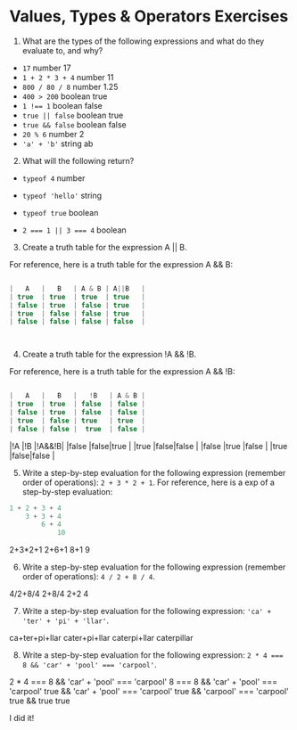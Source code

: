 # Values, Types & Operators Exercises

1. What are the types of the following expressions and what do they evaluate to, and why?
* `17`
number 17
* `1 + 2 * 3 + 4`
number 11
* `800 / 80 / 8`
number 1.25
* `400 > 200`
boolean true
* `1 !== 1`
boolean false
* `true || false`
boolean true
* `true && false`
boolean false
* `20 % 6`
number 2
* `'a' + 'b'`
string ab

2. What will the following return?
* `typeof 4`
number
*  `typeof 'hello'`
string

*  `typeof true`
boolean

* `2 === 1 || 3 === 4`
boolean

3. Create a truth table for the expression A || B.

For reference, here is a truth table for the expression A && B:

``` js

|   A   |   B   | A & B | A||B   |
| true  | true  | true  | true   |
| false | true  | false | true   |
| true  | false | false | true   |
| false | false | false | false  |




```
4. Create a truth table for the expression !A && !B.

For reference, here is a truth table for the expression A && !B:

``` js

|   A   |   B   |   !B   | A & B |
| true  | true  | false  | false |
| false | true  | false  | false |
| true  | false | true   | true  |
| false | false |  true  | false |

```
|!A    |!B   |!A&&!B|
|false |false|true  |
|true  |false|false |
|false |true |false |
|true  |false|false |

5. Write a step-by-step evaluation for the following expression (remember order of operations): `2 + 3 * 2 + 1`.
  For reference, here is a exp of a step-by-step evaluation:
  ```js
  1 + 2 + 3 + 4
      3 + 3 + 4
          6 + 4
              10
  ```
  2+3*2+1
  2+6+1
  8+1
  9

 6. Write a step-by-step evaluation for the following expression (remember order of operations): `4 / 2 + 8 / 4`.

 4/2+8/4
 2+8/4
 2+2
 4


 7. Write a step-by-step evaluation for the following expression: `'ca' + 'ter' + 'pi' + 'llar'`.

ca+ter+pi+llar
cater+pi+llar
caterpi+llar
caterpillar

 8. Write a step-by-step evaluation for the following expression: `2 * 4 === 8 && 'car' + 'pool' === 'carpool'`.

 2 * 4 === 8 && 'car' + 'pool' === 'carpool'
  8 === 8 && 'car' + 'pool' === 'carpool'
true && 'car' + 'pool' === 'carpool'
true && 'carpool' === 'carpool'
true && true
true


I did it!
